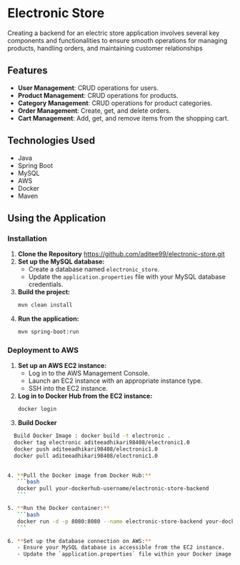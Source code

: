 # Electronic Store
Creating a backend for an electric store application involves several key components and functionalities to ensure smooth operations for managing products, handling orders, and maintaining customer relationships

## Features

- **User Management**: CRUD operations for users.
- **Product Management**: CRUD operations for products.
- **Category Management**: CRUD operations for product categories.
- **Order Management**: Create, get, and delete orders.
- **Cart Management**: Add, get, and remove items from the shopping cart.

## Technologies Used
* Java
* Spring Boot
* MySQL
* AWS
* Docker
* Maven

## Using the Application
### Installation

1. **Clone the Repository**
  https://github.com/aditee99/electronic-store.git
2. **Set up the MySQL database:**
    - Create a database named `electronic_store`.
    - Update the `application.properties` file with your MySQL database credentials.
3.  **Build the project:**
    ```bash
    mvn clean install
    ```
4. **Run the application:**
    ```bash
    mvn spring-boot:run
    ```
### Deployment to AWS

1. **Set up an AWS EC2 instance:**
    - Log in to the AWS Management Console.
    - Launch an EC2 instance with an appropriate instance type.
    - SSH into the EC2 instance.
2. **Log in to Docker Hub from the EC2 instance:**
    ```bash
    docker login
    ```
3. **Build Docker**
 ```bash
   Build Docker Image : docker build -t electronic .
   docker tag electronic aditeeadhikari98408/electronic1.0
   docker push aditeeadhikari98408/electronic1.0
   docker pull aditeeadhikari98408/electronic1.0

      
4. **Pull the Docker image from Docker Hub:**
    ```bash
    docker pull your-dockerhub-username/electronic-store-backend
    ```

5. **Run the Docker container:**
    ```bash
    docker run -d -p 8080:8080 --name electronic-store-backend your-dockerhub-username/electronic-store-backend
    ```

6. **Set up the database connection on AWS:**
    - Ensure your MySQL database is accessible from the EC2 instance.
    - Update the `application.properties` file within your Docker image or use environment variables to point to your AWS RDS or on-premise MySQL database.
